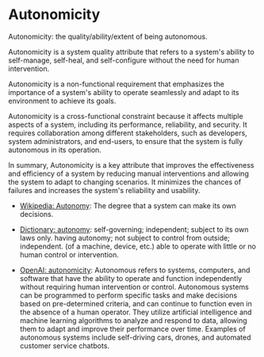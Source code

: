 # Autonomicity

Autonomicity: the quality/ability/extent of being autonomous.

<span data-chatgpt-prompt="explain autonomicity (system quality attribute, cross-functional constraint, non-functional requirement)">Autonomicity is a system quality attribute that refers to a system's ability to self-manage, self-heal, and self-configure without the need for human intervention. 

Autonomicity is a non-functional requirement that emphasizes the importance of a system's ability to operate seamlessly and adapt to its environment to achieve its goals. 

Autonomicity is a cross-functional constraint because it affects multiple aspects of a system, including its performance, reliability, and security. It requires collaboration among different stakeholders, such as developers, system administrators, and end-users, to ensure that the system is fully autonomous in its operation.

In summary, Autonomicity is a key attribute that improves the effectiveness and efficiency of a system by reducing manual interventions and allowing the system to adapt to changing scenarios. It minimizes the chances of failures and increases the system's reliability and usability.</span>

* [Wikipedia: Autonomy](https://wikipedia.org/wiki/Autonomy): The degree that a system can make its own decisions.

* [Dictionary: autonomy](https://www.dictionary.com/browse/autonomy): self-governing; independent; subject to its own laws only. having autonomy; not subject to control from outside; independent. (of a machine, device, etc.) able to operate with little or no human control or intervention.

* [OpenAI: autonomicity](https:://openai.com): <span data-chatgpt-prompt="define autonomicity (computers and software)">Autonomous refers to systems, computers, and software that have the ability to operate and function independently without requiring human intervention or control. Autonomous systems can be programmed to perform specific tasks and make decisions based on pre-determined criteria, and can continue to function even in the absence of a human operator. They utilize artificial intelligence and machine learning algorithms to analyze and respond to data, allowing them to adapt and improve their performance over time. Examples of autonomous systems include self-driving cars, drones, and automated customer service chatbots.</span>
